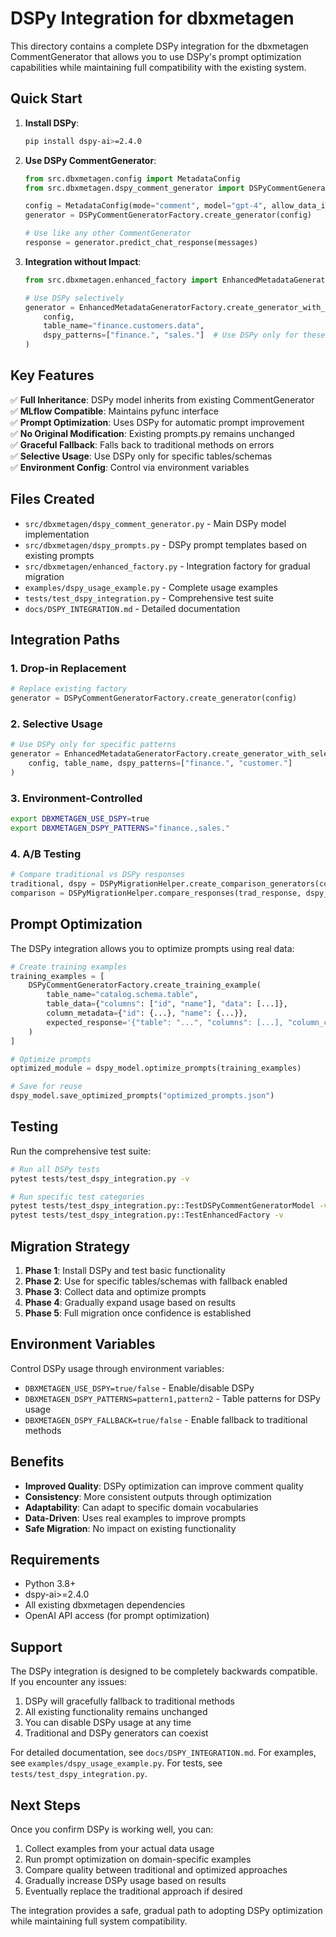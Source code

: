 # DSPy Integration for dbxmetagen

This directory contains a complete DSPy integration for the dbxmetagen CommentGenerator that allows you to use DSPy's prompt optimization capabilities while maintaining full compatibility with the existing system.

## Quick Start

1. **Install DSPy**:
   ```bash
   pip install dspy-ai>=2.4.0
   ```

2. **Use DSPy CommentGenerator**:
   ```python
   from src.dbxmetagen.config import MetadataConfig
   from src.dbxmetagen.dspy_comment_generator import DSPyCommentGeneratorFactory
   
   config = MetadataConfig(mode="comment", model="gpt-4", allow_data_in_comments=True)
   generator = DSPyCommentGeneratorFactory.create_generator(config)
   
   # Use like any other CommentGenerator
   response = generator.predict_chat_response(messages)
   ```

3. **Integration without Impact**:
   ```python
   from src.dbxmetagen.enhanced_factory import EnhancedMetadataGeneratorFactory
   
   # Use DSPy selectively
   generator = EnhancedMetadataGeneratorFactory.create_generator_with_selective_dspy(
       config, 
       table_name="finance.customers.data",
       dspy_patterns=["finance.", "sales."]  # Use DSPy only for these schemas
   )
   ```

## Key Features

✅ **Full Inheritance**: DSPy model inherits from existing CommentGenerator  
✅ **MLflow Compatible**: Maintains pyfunc interface  
✅ **Prompt Optimization**: Uses DSPy for automatic prompt improvement  
✅ **No Original Modification**: Existing prompts.py remains unchanged  
✅ **Graceful Fallback**: Falls back to traditional methods on errors  
✅ **Selective Usage**: Use DSPy only for specific tables/schemas  
✅ **Environment Config**: Control via environment variables  

## Files Created

- `src/dbxmetagen/dspy_comment_generator.py` - Main DSPy model implementation
- `src/dbxmetagen/dspy_prompts.py` - DSPy prompt templates based on existing prompts
- `src/dbxmetagen/enhanced_factory.py` - Integration factory for gradual migration
- `examples/dspy_usage_example.py` - Complete usage examples
- `tests/test_dspy_integration.py` - Comprehensive test suite
- `docs/DSPY_INTEGRATION.md` - Detailed documentation

## Integration Paths

### 1. Drop-in Replacement
```python
# Replace existing factory
generator = DSPyCommentGeneratorFactory.create_generator(config)
```

### 2. Selective Usage
```python
# Use DSPy only for specific patterns
generator = EnhancedMetadataGeneratorFactory.create_generator_with_selective_dspy(
    config, table_name, dspy_patterns=["finance.", "customer."]
)
```

### 3. Environment-Controlled
```bash
export DBXMETAGEN_USE_DSPY=true
export DBXMETAGEN_DSPY_PATTERNS="finance.,sales."
```

### 4. A/B Testing
```python
# Compare traditional vs DSPy responses
traditional, dspy = DSPyMigrationHelper.create_comparison_generators(config)
comparison = DSPyMigrationHelper.compare_responses(trad_response, dspy_response)
```

## Prompt Optimization

The DSPy integration allows you to optimize prompts using real data:

```python
# Create training examples
training_examples = [
    DSPyCommentGeneratorFactory.create_training_example(
        table_name="catalog.schema.table",
        table_data={"columns": ["id", "name"], "data": [...]},
        column_metadata={"id": {...}, "name": {...}},
        expected_response='{"table": "...", "columns": [...], "column_contents": [...]}'
    )
]

# Optimize prompts
optimized_module = dspy_model.optimize_prompts(training_examples)

# Save for reuse
dspy_model.save_optimized_prompts("optimized_prompts.json")
```

## Testing

Run the comprehensive test suite:

```bash
# Run all DSPy tests
pytest tests/test_dspy_integration.py -v

# Run specific test categories
pytest tests/test_dspy_integration.py::TestDSPyCommentGeneratorModel -v
pytest tests/test_dspy_integration.py::TestEnhancedFactory -v
```

## Migration Strategy

1. **Phase 1**: Install DSPy and test basic functionality
2. **Phase 2**: Use for specific tables/schemas with fallback enabled
3. **Phase 3**: Collect data and optimize prompts
4. **Phase 4**: Gradually expand usage based on results
5. **Phase 5**: Full migration once confidence is established

## Environment Variables

Control DSPy usage through environment variables:

- `DBXMETAGEN_USE_DSPY=true/false` - Enable/disable DSPy
- `DBXMETAGEN_DSPY_PATTERNS=pattern1,pattern2` - Table patterns for DSPy usage
- `DBXMETAGEN_DSPY_FALLBACK=true/false` - Enable fallback to traditional methods

## Benefits

- **Improved Quality**: DSPy optimization can improve comment quality
- **Consistency**: More consistent outputs through optimization
- **Adaptability**: Can adapt to specific domain vocabularies
- **Data-Driven**: Uses real examples to improve prompts
- **Safe Migration**: No impact on existing functionality

## Requirements

- Python 3.8+
- dspy-ai>=2.4.0
- All existing dbxmetagen dependencies
- OpenAI API access (for prompt optimization)

## Support

The DSPy integration is designed to be completely backwards compatible. If you encounter any issues:

1. DSPy will gracefully fallback to traditional methods
2. All existing functionality remains unchanged
3. You can disable DSPy usage at any time
4. Traditional and DSPy generators can coexist

For detailed documentation, see `docs/DSPY_INTEGRATION.md`.
For examples, see `examples/dspy_usage_example.py`.
For tests, see `tests/test_dspy_integration.py`.

## Next Steps

Once you confirm DSPy is working well, you can:

1. Collect examples from your actual data usage
2. Run prompt optimization on domain-specific examples
3. Compare quality between traditional and optimized approaches
4. Gradually increase DSPy usage based on results
5. Eventually replace the traditional approach if desired

The integration provides a safe, gradual path to adopting DSPy optimization while maintaining full system compatibility.
